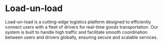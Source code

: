 # Load-un-load
Load-un-load is a cutting-edge logistics platform designed to efficiently connect users with a fleet of drivers for real-time goods transportation. Our system is built to handle high traffic and facilitate smooth coordination between users and drivers globally, ensuring secure and scalable services.

